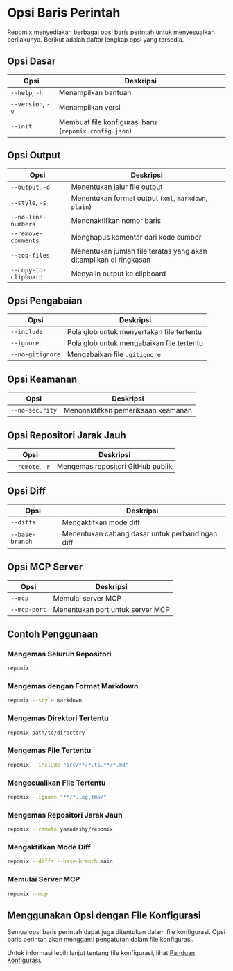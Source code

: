 # Opsi Baris Perintah

<script setup>
import HomeBadges from '../../../components/HomeBadges.vue'
</script>

<HomeBadges />

Repomix menyediakan berbagai opsi baris perintah untuk menyesuaikan perilakunya. Berikut adalah daftar lengkap opsi yang tersedia.

## Opsi Dasar

| Opsi | Deskripsi |
|------|-----------|
| `--help`, `-h` | Menampilkan bantuan |
| `--version`, `-v` | Menampilkan versi |
| `--init` | Membuat file konfigurasi baru (`repomix.config.json`) |

## Opsi Output

| Opsi | Deskripsi |
|------|-----------|
| `--output`, `-o` | Menentukan jalur file output |
| `--style`, `-s` | Menentukan format output (`xml`, `markdown`, `plain`) |
| `--no-line-numbers` | Menonaktifkan nomor baris |
| `--remove-comments` | Menghapus komentar dari kode sumber |
| `--top-files` | Menentukan jumlah file teratas yang akan ditampilkan di ringkasan |
| `--copy-to-clipboard` | Menyalin output ke clipboard |

## Opsi Pengabaian

| Opsi | Deskripsi |
|------|-----------|
| `--include` | Pola glob untuk menyertakan file tertentu |
| `--ignore` | Pola glob untuk mengabaikan file tertentu |
| `--no-gitignore` | Mengabaikan file `.gitignore` |

## Opsi Keamanan

| Opsi | Deskripsi |
|------|-----------|
| `--no-security` | Menonaktifkan pemeriksaan keamanan |

## Opsi Repositori Jarak Jauh

| Opsi | Deskripsi |
|------|-----------|
| `--remote`, `-r` | Mengemas repositori GitHub publik |

## Opsi Diff

| Opsi | Deskripsi |
|------|-----------|
| `--diffs` | Mengaktifkan mode diff |
| `--base-branch` | Menentukan cabang dasar untuk perbandingan diff |

## Opsi MCP Server

| Opsi | Deskripsi |
|------|-----------|
| `--mcp` | Memulai server MCP |
| `--mcp-port` | Menentukan port untuk server MCP |

## Contoh Penggunaan

### Mengemas Seluruh Repositori

```bash
repomix
```

### Mengemas dengan Format Markdown

```bash
repomix --style markdown
```

### Mengemas Direktori Tertentu

```bash
repomix path/to/directory
```

### Mengemas File Tertentu

```bash
repomix --include "src/**/*.ts,**/*.md"
```

### Mengecualikan File Tertentu

```bash
repomix --ignore "**/*.log,tmp/"
```

### Mengemas Repositori Jarak Jauh

```bash
repomix --remote yamadashy/repomix
```

### Mengaktifkan Mode Diff

```bash
repomix --diffs --base-branch main
```

### Memulai Server MCP

```bash
repomix --mcp
```

## Menggunakan Opsi dengan File Konfigurasi

Semua opsi baris perintah dapat juga ditentukan dalam file konfigurasi. Opsi baris perintah akan mengganti pengaturan dalam file konfigurasi.

Untuk informasi lebih lanjut tentang file konfigurasi, lihat [Panduan Konfigurasi](configuration.md).

